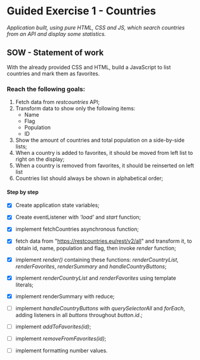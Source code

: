 # Guided Exercise 1 - Countries

_Application built, using pure HTML, CSS and JS, which search countries from an API and display some statistics._

## SOW - Statement of work

With the already provided CSS and HTML, build a JavaScript to list countries and mark them as favorites.

### Reach the following goals:

1. Fetch data from _restcountries_ API;
2. Transform data to show only the following items:
    - Name
    - Flag
    - Population
    - ID
3. Show the amount of countries and total population on a side-by-side lists;
4. When a country is added to favorites, it should be moved from left list to right on the display;
5. When a country is removed from favorites, it should be reinserted on left list
6. Countries list should always be shown in alphabetical order;

#### Step by step

-   [x] Create application state variables;

-   [x] Create eventListener with _'load'_ and _start_ function;

-   [x] implement fetchCountries asynchronous function;
-   [x] fetch data from "https://restcountries.eu/rest/v2/all" and transform it, to obtain id, name, population and flag, then invoke _render_ function;
-   [x] implement _render()_ containing these functions: _renderCountryList_, _renderFavorites_, _renderSummary_ and _handleCountryButtons_;
-   [x] implement _renderCountryList_ and _renderFavorites_ using template literals;
-   [x] implement renderSummary with reduce;
-   [ ] implement _handleCountryButtons_ with _querySelectorAll_ and _forEach_, adding listeners in all _buttons_ throughout _button.id_.;
-   [ ] implement _addToFavorites(id)_;
-   [ ] implement _removeFromFavorites(id)_;
-   [ ] implement formatting number values.
